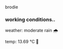 brodie

<!--weather_start-->
### working conditions..

weather: moderate rain 🌧️

temp: 13.69 °C 👕

<!--weather_end-->
